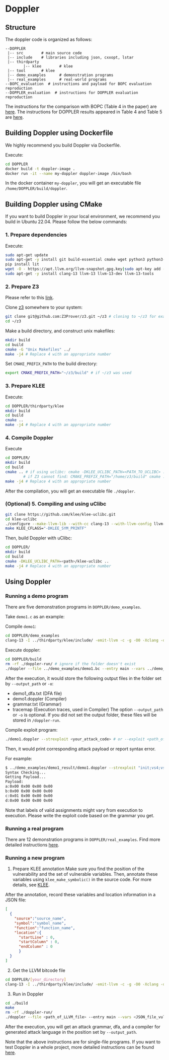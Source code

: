 # Doppler
## Structure
The doppler code is organized as follows:
```
--DOPPLER
 |-- src        # main source code
 |-- include    # libraries including json, cxxopt, lstar
 |-- thirdparty
        |-- klee        # klee
 |-- tool       # klee
 |-- demo_examples      # demonstration programs
 |-- real_examples      # real-world programs
--BOPC_evaluation  # instructions and payload for BOPC evaluation reproduction
--DOPPLER_evaluation  # instructions for DOPPLER evaluation reproduction
```
The instructions for the comparison with BOPC (Table 4 in the paper) are [here](./BOPC_evaluation/README.md).
The instructions for DOPPLER results appeared in Table 4 and Table 5 are [here](./DOPPLER_evaluation/README.md).

## Building Doppler using Dockerfile
We highly recommend you build Doppler via Dockerfile.

Execute:
```bash
cd DOPPLER
docker build -t doppler-image .
docker run -it --name my-doppler doppler-image /bin/bash 
```
In the docker container `my-doppler`, you will get an executable file `/home/DOPPLER/build/doppler`.

## Building Doppler using CMake
If you want to build Doppler in your local environment, we recommend you build in Ubuntu 22.04. Please follow the below commands:

### 1. Prepare dependencies
Execute:
```bash
sudo apt-get update
sudo apt-get -y install git build-essential cmake wget python3 python3-pip sqlite3 libsqlite3-dev
pip install lit
wget -O - https://apt.llvm.org/llvm-snapshot.gpg.key|sudo apt-key add -
sudo apt-get -y install clang-13 llvm-13 llvm-13-dev llvm-13-tools
```
### 2. Prepare Z3
Please refer to this [link](https://github.com/Z3Prover/z3/blob/master/README-CMake.md#unix-makefiles).

Clone [z3](https://github.com/Z3Prover/z3) somewhere to your system:

```bash
git clone git@github.com:Z3Prover/z3.git ~/z3 # cloning to ~/z3 for example
cd ~/z3
```
Make a build directory, and construct unix makefiles:
```bash
mkdir build
cd build
cmake -G "Unix Makefiles" ../
make -j4 # Replace 4 with an appropriate number
```
Set `CMAKE_PREFIX_PATH` to the build directory:
```bash
export CMAKE_PREFIX_PATH="~/z3/build" # if ~/z3 was used
```
### 3. Prepare KLEE
Execute:
```bash
cd DOPPLER/thirdparty/klee
mkdir build
cd build
cmake ..
make -j4 # Replace 4 with an appropriate number
```
### 4. Compile Doppler
Execute
```bash
cd DOPPLER/
mkdir build
cd build
cmake .. # if using uclibc: cmake -DKLEE_UCLIBC_PATH=<PATH_TO_UCLIBC> ..
        # if Z3 cannot find: CMAKE_PREFIX_PATH="/home/z3/build" cmake ..
make -j4 # Replace 4 with an appropriate number
```
After the compilation, you will get an executable file `./doppler`.

### (Optional) 5. Compiling and using uClibc

```bash
git clone https://github.com/klee/klee-uclibc.git
cd klee-uclibc
./configure --make-llvm-lib --with-cc clang-13 --with-llvm-config llvm-config-13
make KLEE_CFLAGS="-DKLEE_SYM_PRINTF"
```
Then, build Doppler with uClibc:

```bash
cd DOPPLER/
mkdir build
cd build
cmake -DKLEE_UCLIBC_PATH=<path>/klee-uclibc ..
make -j4 # Replace 4 with an appropriate number
```

## Using Doppler
### Running a demo program
There are five demonstration programs in `DOPPLER/demo_examples`.

Take `demo1.c` as an example:

Compile `demo1`:
```bash
cd DOPPLER/demo_examples
clang-13 -I ../thirdparty/klee/include/ -emit-llvm -c -g -O0 -Xclang -disable-O0-optnone -fno-discard-value-names demo1.c -o demo1.bc
```
Execute doppler:
```bash
cd DOPPLER/build
rm -rf ./doppler-run/ # ignore if the folder doesn't exist
./doppler --file ../demo_examples/demo1.bc --entry main --vars ../demo_examples/demo1.json --src ../demo_examples/demo1.c --use_src true --compiler demo1.doppler --lstar true --dfa demo1_dfa.txt -o ../demo_examples/demo1_result
```
After the execution, it would store the following output files in the folder set by `--output_path` or `-o`:
* demo1_dfa.txt    (DFA file)
* demo1.doppler (Compiler)
* grammar.txt (Grammar)
* tracemap (Execution traces, used in Compiler)
The option `--output_path` or `-o` is optional. If you did not set the output folder, these files will be stored in `/doppler-run`.

Compile exploit program:
```bash
./demo1.doppler --strexploit <your_attack_code> # or --exploit <path_of_your_attack_code>
```
Then, it would print corresponding attack payload or report syntax error.

For example:
```bash
$ ../demo_examples/demo1_result/demo1.doppler --strexploit "init;vs4;vs2"
Syntax Checking...
Getting Payload...
Payload: 
a:0x00 0x00 0x00 0x00 
b:0x00 0x00 0x00 0x00 
c:0x01 0x00 0x00 0x00 
d:0x00 0x00 0x00 0x00 
```
Note that labels of valid assignments might vary from execution to execution. Please write the exploit code based on the grammar you get.

### Running a real program
There are 12 demonstration programs in `DOPPLER/real_examples`. Find more detailed instructions [here](./DOPPLER/README.md).

### Running a new program
1. Prepare KLEE annotation
Make sure you find the position of the vulnerability and the set of vulnerable variables. Then, annotate these variables using `klee_make_symbolic()` in the source code. For more details, see [KLEE](https://klee-se.org/tutorials/testing-function/).

After the annotation, record these variables and location information in a JSON file:
```json
[
  {
    "source":"source_name",
    "symbol":"symbol_name",
    "function":"function_name",
    "location":{
      "startLine" : 0,
      "startColumn" : 0,
      "endColumn" : 0
      }
  }
]
```

2. Get the LLVM bitcode file
```bash
cd DOPPLER/[your_directory]
clang-13 -I ../thirdparty/klee/include/ -emit-llvm -c -g -O0 -Xclang -disable-O0-optnone -fno-discard-value-names <input_source_code> -o <output_bitcode>
```
3. Run in Doppler
```bash
cd ./build
make
rm -rf ./doppler-run/
./doppler --file <path_of_LLVM_file> --entry main --vars <JSON_file_vul_var> --src <path_of_source_code> --use_src true --compiler <attck_compiler_name> --lstar <bool> --dfa <dfa_file_name> --output_path <folder_to_store_outputs>
```
After the execution, you will get an attack grammar, dfa, and a compiler for generated attack language in the position set by `--output_path`.

Note that the above instructions are for single-file programs. If you want to test Doppler in a whole project, more detailed instructions can be found [here](./DOPPLER/README.md).
